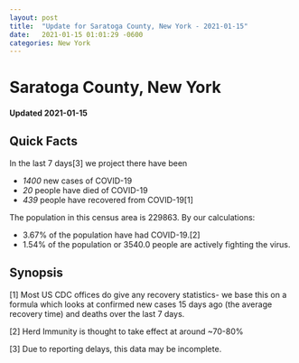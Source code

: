 ```yaml
---
layout: post
title:  "Update for Saratoga County, New York - 2021-01-15"
date:   2021-01-15 01:01:29 -0600
categories: New York
---
```


# Saratoga County, New York
#### Updated 2021-01-15

## Quick Facts

In the last 7 days[3] we project there have been
- *1400* new cases of COVID-19
- *20* people have died of COVID-19
- *439* people have recovered from COVID-19[1]

The population in this census area is 229863. By our calculations:
- 3.67% of the population have had COVID-19.[2]
- 1.54% of the population or 3540.0 people are actively fighting the virus.

## Synopsis




[1] Most US CDC offices do give any recovery statistics- we base this on a formula which looks at confirmed new cases
15 days ago (the average recovery time) and deaths over the last 7 days.

[2] Herd Immunity is thought to take effect at around ~70-80%

[3] Due to reporting delays, this data may be incomplete.
 
    